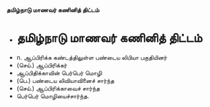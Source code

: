 **தமிழ்நாடு மாணவர் கணினித் திட்டம்**
- # தமிழ்நாடு மாணவர் கணினித் திட்டம்
- n. ஆப்பிரிக்க கண்டத்திலுள்ள பண்டைய லிபியா பகுதியினர்
- (செய்.) ஆப்பிரிக்கர்
- ஆப்பிதிக்காவின் பெர்பெர் மொழி
- (பெ.) பண்டைய லிவியாவினைச் சார்ந்த
- (செய்.) ஆப்பிரிக்காவைச் சார்ந்த
- பெர்பெர் மொழியைச்சார்ந்த.

